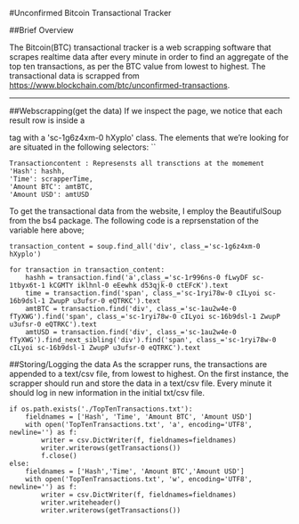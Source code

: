 #Unconfirmed Bitcoin Transactional Tracker 



##Brief Overview


The Bitcoin(BTC) transactional tracker is a web scrapping software that  scrapes realtime data after every minute
in order to find an aggregate of the top ten transactions, as per the BTC value from lowest to highest.
The transactional data is scrapped from https://www.blockchain.com/btc/unconfirmed-transactions.


---
##Webscrapping(get the data)
If we inspect the page, we notice that each result row is inside a <div> tag with a 'sc-1g6z4xm-0 hXyplo' class. 
The elements that we’re looking for are situated in the following selectors:
``  

    Transactioncontent : Represensts all transctions at the momement
    'Hash': hashh,
    'Time': scrapperTime,
    'Amount BTC': amtBTC,
    'Amount USD': amtUSD


To get the transactional data from the website, I employ the BeautifulSoup from the bs4 package. 
The following code is a reprsenstation of the variable here above;



    transaction_content = soup.find_all('div', class_='sc-1g6z4xm-0 hXyplo')

    for transaction in transaction_content:
        hashh = transaction.find('a',class_='sc-1r996ns-0 fLwyDF sc-1tbyx6t-1 kCGMTY iklhnl-0 eEewhk d53qjk-0 ctEFcK').text
        time = transaction.find('span', class_='sc-1ryi78w-0 cILyoi sc-16b9dsl-1 ZwupP u3ufsr-0 eQTRKC').text
        amtBTC = transaction.find('div', class_='sc-1au2w4e-0 fTyXWG').find('span', class_='sc-1ryi78w-0 cILyoi sc-16b9dsl-1 ZwupP u3ufsr-0 eQTRKC').text
        amtUSD = transaction.find('div', class_='sc-1au2w4e-0 fTyXWG').find_next_sibling('div').find('span', class_='sc-1ryi78w-0 cILyoi sc-16b9dsl-1 ZwupP u3ufsr-0 eQTRKC').text



##Storing/Logging the data
As the scrapper runs, the transactions are appended to a text/csv file, from lowest to highest. On the first instance,
the scrapper should run and store the data in a text/csv file. Every minute it should log in new information in the initial txt/csv file.



    if os.path.exists('./TopTenTransactions.txt'):
        fieldnames = ['Hash', 'Time', 'Amount BTC', 'Amount USD']
        with open('TopTenTransactions.txt', 'a', encoding='UTF8', newline='') as f:
            writer = csv.DictWriter(f, fieldnames=fieldnames)
            writer.writerows(getTransactions())
            f.close()
    else:
        fieldnames = ['Hash','Time', 'Amount BTC','Amount USD']
        with open('TopTenTransactions.txt', 'w', encoding='UTF8', newline='') as f:
            writer = csv.DictWriter(f, fieldnames=fieldnames)
            writer.writeheader()
            writer.writerows(getTransactions())
